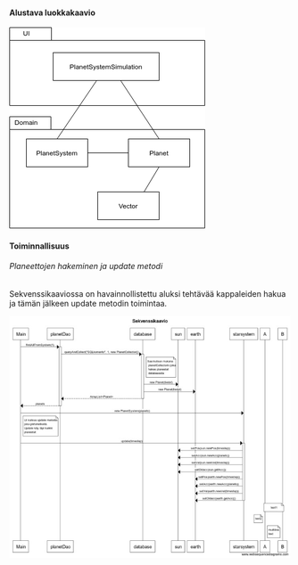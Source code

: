#### Alustava luokkakaavio

![luokkakaavio](https://raw.githubusercontent.com/anttkukk/otm-harjoitustyo/master/dokumentaatio/luokkakaavio.png "Luokkakaavio")


#### Toiminnallisuus

###### Planeettojen hakeminen ja update metodi

Sekvenssikaaviossa on havainnollistettu aluksi tehtävää kappaleiden hakua ja tämän jälkeen update metodin toimintaa.

![Sekvenssikaavio](https://github.com/anttkukk/otm-harjoitustyo/blob/master/dokumentaatio/sekvenssi.jpeg)


